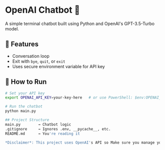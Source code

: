# OpenAI Chatbot 💬

A simple terminal chatbot built using Python and OpenAI's GPT-3.5-Turbo model.

## 🔧 Features
- Conversation loop
- Exit with `bye`, `quit`, or `exit`
- Uses secure environment variable for API key

## 🚀 How to Run

```bash
# Set your API key
export OPENAI_API_KEY=your-key-here   # or use PowerShell: $env:OPENAI_API_KEY="..."

# Run the chatbot
python main.py

## Project Structure
main.py        → Chatbot logic
.gitignore     → Ignores .env, __pycache__, etc.
README.md      → You're reading it

*Disclaimer*: This project uses OpenAI's API so Make sure you manage your billing & quota before you run this!


